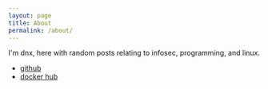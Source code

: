 ```yaml
---
layout: page
title: About
permalink: /about/
---
```


I'm dnx, here with random posts relating to infosec, programming, and linux.

 - [github](https://github.com/0x646e78)
 - [docker hub](https://hub.docker.com/u/ectoplasm)
